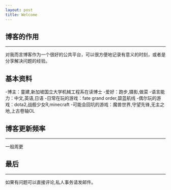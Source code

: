 ```yaml
---
layout: post
title: Welcome
---
```


## 博客的作用
----
对我而言博客作为一个很好的公共平台，可以很方便地记录有意义的时刻，或者是分享解决问题的经验。

## 基本资料
-博主：童建,新加坡国立大学机械工程系在读博士
-爱好：跑步,摄影,做菜
-语言能力：中文,英语,日语
-日常在玩的游戏：fate grand order,碧蓝航线
-偶尔玩的游戏：dota2,战舰少女R,minecraft
-可能会回坑的游戏：魔兽世界,守望先锋,无主之地,上古卷轴OL

## 博客更新频率
---
一般周更


## 最后
---
如果有问题可以直接评论,私人事务请发邮件。
